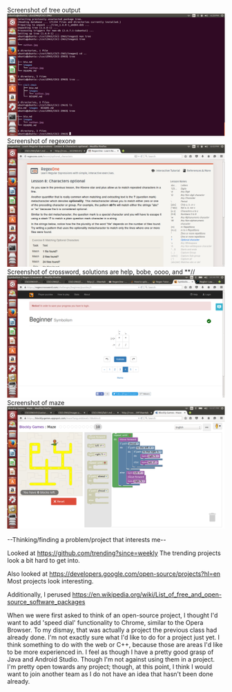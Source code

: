 Screenshot of tree output ![tree output](images/tree.png)
Screenshot of regexone ![regexone](images/regexone.png)
Screenshot of crossword, solutions are help, bobe, oooo, and **//![crossword](images/crossword.png)
Screenshot of maze ![maze](images/maze.png)

--Thinking/finding a problem/project that interests me--

Looked at https://github.com/trending?since=weekly
The trending projects look a bit hard to get into.

Also looked at https://developers.google.com/open-source/projects?hl=en
Most projects look interesting.

Additionally, I perused https://en.wikipedia.org/wiki/List_of_free_and_open-source_software_packages

When we were first asked to think of an open-source project, I thought I'd want to add 'speed dial' functionality to Chrome, similar to the Opera Browser. To my dismay, that was actually a project the previous class had already done. I'm not exactly sure what I'd like to do for a project just yet. I think something to do with the web or C++, because those are areas I'd like to be more experienced in. I feel as though I have a pretty good grasp of Java and Android Studio. Though I'm not against using them in a project. I'm pretty open towards any project; though, at this point, I think I would want to join another team as I do not have an idea that hasn't been done already.

